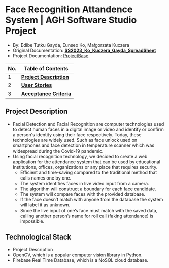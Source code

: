 # Face Recognition Attandence System  | AGH Software Studio Project
*  By: Edibe Tutku Gayda, Eunseo Ko, Małgorzata Kuczera
* Original Documentation: [**SS2023_Ko_Kuczera_Gayda_SpreadSheet**](https://github.com/Kylean01110/AGH-Software-Studio---Face-Regonition-Project/files/11216785/SS2023.Ko_Kuczera_Gayda_User_Stories.xlsx)
* Project Documentation: [ProjectBase](https://github.com/Kylean01110/SS2023_Ko_Kuczera_Gayda_SpreadSheet/tree/main/FaceRecognition_ProjectBase)


| No. | Table of Contents                                                                   |
| --- | ----------------------------------------------------------------------- |
| 1   | [**Project Description**](https://github.com/Kylean01110/AGH-Software-Studio---Face-Regonition-Project/files/11216815/SS2023.Ko_Kuczera_Gayda_User_Stories.-.Description.pdf)  
| 2   | [**User Stories**](https://github.com/Kylean01110/AGH-Software-Studio---Face-Regonition-Project/files/11216818/SS2023.Ko_Kuczera_Gayda_User_Stories.-.Acceptance.Criteria.pdf) |
| 3   | [**Acceptance Criteria**](https://github.com/Kylean01110/AGH-Software-Studio---Face-Regonition-Project/files/11216821/SS2023.Ko_Kuczera_Gayda_User_Stories.-.Acceptance.Criteria.pdf)   |                                                 

## Project Description 
* Facial Detection and Facial Recognition are computer technologies used to detect human faces in a digital image or video and identify or confirm a person's identity using 
their face respectively. Today, these technologies are widely used. Such as face unlock used on smartphones and face detection in temperature scanner which was widespread 
during the Covid-19 pandemic.
* Using facial recognition technology, we decided to create a web application for the attendance system that can be used by educational Institutions, offices, organizations 
or any place that requires security.
  - Efficient and time-saving compared to the traditional method that calls names one by one.
  - The system identifies faces in live video input from a camera.
  - The algorithm will construct a boundary for each face candidate.
  - The system will compare faces with the provided database.
  - If the face doesn’t match with anyone from the database the system will label it as unknown.
  - Since the live input of one’s face must match with the saved data, calling another person’s name for roll call (faking attendance) is impossible.

## Technological Stack 
* Project Description 
* OpenCV, which is a popular computer vision library in Python.
* Firebase Real Time Database, which is a NoSQL cloud database.




